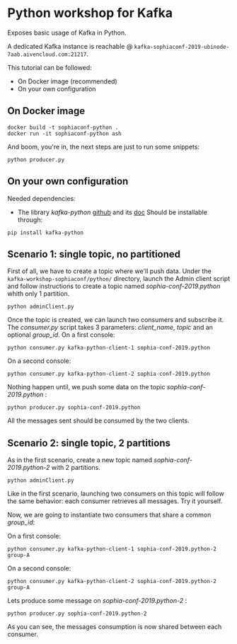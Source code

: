 # Python workshop for Kafka

Exposes basic usage of Kafka in Python.

A dedicated Kafka instance is reachable @ ```kafka-sophiaconf-2019-ubinode-7aab.aivencloud.com:21217```.

This tutorial can be followed:
- On Docker image (recommended)
- On your own configuration

## On Docker image
```ash
docker build -t sophiaconf-python .
docker run -it sophiaconf-python ash
```
And boom, you're in, the next steps are just to run some snippets:
```ash
python producer.py
```


## On your own configuration

Needed dependencies:
- The library *kafka-python* [github](https://github.com/dpkp/kafka-python) and its [doc](https://kafka-python.readthedocs.io/en/master/)
Should be installable through:
```console
pip install kafka-python
```

## Scenario 1: single topic, no partitioned
First of all, we have to create a topic where we'll push data.
Under the ```kafka-workshop-sophiaconf/python/``` directory, launch the Admin client script and follow instructions to create a topic named *sophia-conf-2019.python* whith only 1 partition.
```console
python adminClient.py
```

Once the topic is created, we can launch two consumers and subscribe it. The _consumer.py_ script takes 3 parameters: *client_name*, *topic* and an optional *group_id*. 
On a first console:
```console
python consumer.py kafka-python-client-1 sophia-conf-2019.python
```
On a second console:
```console
python consumer.py kafka-python-client-2 sophia-conf-2019.python
```
Nothing happen until, we push some data on the topic *sophia-conf-2019.python* :
```console
python producer.py sophia-conf-2019.python
```

All the messages sent should be consumed by the two clients.

## Scenario 2: single topic, 2 partitions
As in the first scenario, create a new topic named *sophia-conf-2019.python-2* with 2 partitions.
```console
python adminClient.py
```
Like in the first scenario, launching two consumers on this topic will follow the same behavior: each consumer retrieves all messages.
Try it yourself.

Now, we are going to instantiate two consumers that share a common *group_id*:

On a first console:
```console
python consumer.py kafka-python-client-1 sophia-conf-2019.python-2 group-A
```
On a second console:
```console
python consumer.py kafka-python-client-2 sophia-conf-2019.python-2 group-A
```

Lets produce some message on *sophia-conf-2019.python-2* :
```console
python producer.py sophia-conf-2019.python-2
```

As you can see, the messages consumption is now shared between each consumer.